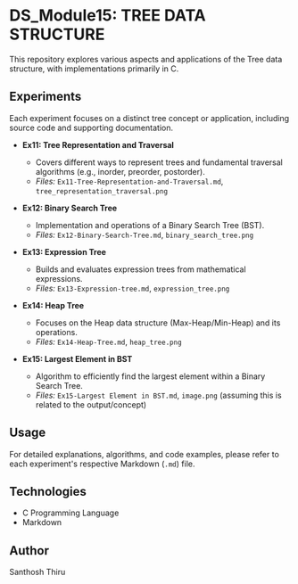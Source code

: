 # DS_Module15: TREE DATA STRUCTURE

This repository explores various aspects and applications of the Tree data structure, with implementations primarily in C.

## Experiments

Each experiment focuses on a distinct tree concept or application, including source code and supporting documentation.

* **Ex11: Tree Representation and Traversal**
    * Covers different ways to represent trees and fundamental traversal algorithms (e.g., inorder, preorder, postorder).
    * *Files:* `Ex11-Tree-Representation-and-Traversal.md`, `tree_representation_traversal.png`

* **Ex12: Binary Search Tree**
    * Implementation and operations of a Binary Search Tree (BST).
    * *Files:* `Ex12-Binary-Search-Tree.md`, `binary_search_tree.png`

* **Ex13: Expression Tree**
    * Builds and evaluates expression trees from mathematical expressions.
    * *Files:* `Ex13-Expression-tree.md`, `expression_tree.png`

* **Ex14: Heap Tree**
    * Focuses on the Heap data structure (Max-Heap/Min-Heap) and its operations.
    * *Files:* `Ex14-Heap-Tree.md`, `heap_tree.png`

* **Ex15: Largest Element in BST**
    * Algorithm to efficiently find the largest element within a Binary Search Tree.
    * *Files:* `Ex15-Largest Element in BST.md`, `image.png` (assuming this is related to the output/concept)

## Usage

For detailed explanations, algorithms, and code examples, please refer to each experiment's respective Markdown (`.md`) file.

## Technologies

* C Programming Language
* Markdown

## Author

Santhosh Thiru
